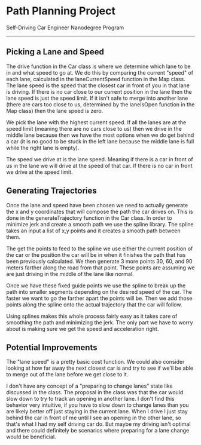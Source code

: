 # Path Planning Project
Self-Driving Car Engineer Nanodegree Program

---

## Picking a Lane and Speed

The drive function in the Car class is where we determine which lane to be in and what speed to go at. We do this by comparing the current "speed" of each lane, calculated in the laneCurrentSpeed function in the Map class. The lane speed is the speed that the closest car in front of you in that lane is driving. If there is no car close to our current position in the lane then the lane speed is just the speed limit. If it isn't safe to merge into another lane (there are cars too close to us, determined by the laneIsOpen function in the Map class) then the lane speed is zero.

We pick the lane with the highest current speed. If all the lanes are at the speed limit (meaning there are no cars close to us) then we drive in the middle lane because then we have the most options when we do get behind a car (it is no good to be stuck in the left lane because the middle lane is full while the right lane is empty).

The speed we drive at is the lane speed. Meaning if there is a car in front of us in the lane we will drive at the speed of that car. If there is no car in front we drive at the speed limit.

## Generating Trajectories

Once the lane and speed have been chosen we need to actually generate the x and y coordinates that will compose the path the car drives on. This is done in the generateTrajectory function in the Car class. In order to minimize jerk and create a smooth path we use the spline library. The spline takes an input a list of x,y points and it creates a smooth path between them.

The get the points to feed to the spline we use either the current position of the car or the position the car will be in when it finishes the path that has been previously calculated. We then generate 3 more points 30, 60, and 90 meters farther along the road from that point. These points are assuming we are just driving in the middle of the lane like normal.

Once we have these fixed guide points we use the spline to break up the path into smaller segments depending on the desired speed of the car. The faster we want to go the farther apart the points will be. Then we add those points along the spline onto the actual trajectory that the car will follow.

Using splines makes this whole process fairly easy as it takes care of smoothing the path and minimizing the jerk. The only part we have to worry about is making sure we get the speed and acceleration right.

## Potential Improvements

The "lane speed" is a pretty basic cost function. We could also consider looking at how far away the next closest car is and try to see if we'll be able to merge out of the lane before we get close to it.

I don't have any concept of a "preparing to change lanes" state like discussed in the class. The proposal in the class was that the car would slow down to try to track an opening in another lane. I don't find this behavior very intuitive, if you have to slow down to change lanes than you are likely better off just staying in the current lane. When I drive I just stay behind the car in front of me until I see an opening in the other lane, so that's what I had my self driving car do. But maybe my driving isn't optimal and there could definitely be scenarios where preparing for a lane change would be beneficial.
